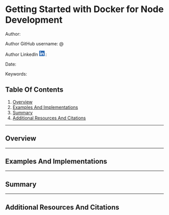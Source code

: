 # Getting Started with Docker for Node Development

Author:

Author GitHub username: @

Author LinkedIn <img src="./assets/LI-In-Bug.png" width="20" height="17"/>:

Date:

Keywords:

## Table Of Contents

1. [Overview](#overview)
2. [Examples And Implementations](#examples-and-implementations)
3. [Summary](#summary)
4. [Additional Resources And Citations](#additional-resources-and-citations)

---

## Overview

---

## Examples And Implementations

---

## Summary

---

## Additional Resources And Citations
